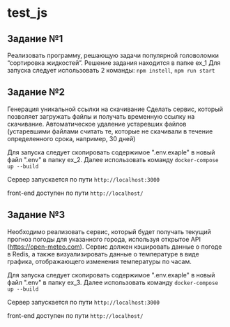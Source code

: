 # test_js
## Задание №1

Реализовать программу, решающую задачи популярной головоломки “сортировка жидкостей”.
Решение задания находится в папке ex_1
Для запуска следует использовать 2 команды: ```npm instell```, ```npm run start```

## Задание №2

Генерация уникальной ссылки на скачивание
Сделать сервис, который позволяет загружать файлы и получать временную ссылку на скачивание.
Автоматическое удаление устаревших файлов (устаревшими файлами считать те, которые не скачивали в течение определенного срока, например, 30 дней)

Для запуска следует скопировать содержимое ".env.exaple" в новый файл ".env" в папку ex_2. Далее использовать команду ```docker-compose up --build```

Сервер запускается по пути ```http://localhost:3000```

front-end доступен по пути ```http://localhost/```

## Задание №3
Необходимо реализовать сервис, который будет получать текущий прогноз погоды для указанного города, используя открытое API (https://open-meteo.com). Сервис должен кэшировать данные о погоде в Redis, а также визуализировать данные о температуре в виде графика, отображающего изменения температуры по часам.

Для запуска следует скопировать содержимое ".env.exaple" в новый файл ".env" в папку ex_3. Далее использовать команду ```docker-compose up --build```

Сервер запускается по пути ```http://localhost:3000```

front-end доступен по пути ```http://localhost/```
